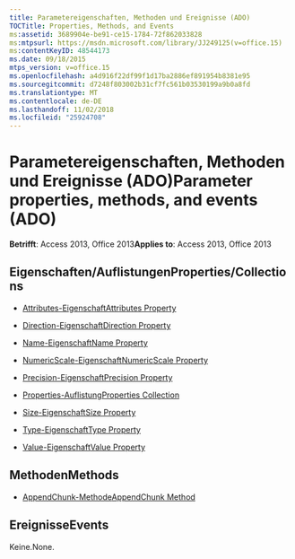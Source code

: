 ```yaml
---
title: Parametereigenschaften, Methoden und Ereignisse (ADO)
TOCTitle: Properties, Methods, and Events
ms:assetid: 3689904e-be91-ce15-1784-72f862033828
ms:mtpsurl: https://msdn.microsoft.com/library/JJ249125(v=office.15)
ms:contentKeyID: 48544173
ms.date: 09/18/2015
mtps_version: v=office.15
ms.openlocfilehash: a4d916f22df99f1d17ba2886ef891954b8381e95
ms.sourcegitcommit: d7248f803002b31cf7fc561b03530199a9b0a8fd
ms.translationtype: MT
ms.contentlocale: de-DE
ms.lasthandoff: 11/02/2018
ms.locfileid: "25924708"
---
```

# <a name="parameter-properties-methods-and-events-ado"></a><span data-ttu-id="6f9ed-102">Parametereigenschaften, Methoden und Ereignisse (ADO)</span><span class="sxs-lookup"><span data-stu-id="6f9ed-102">Parameter properties, methods, and events (ADO)</span></span>


<span data-ttu-id="6f9ed-103">**Betrifft**: Access 2013, Office 2013</span><span class="sxs-lookup"><span data-stu-id="6f9ed-103">**Applies to**: Access 2013, Office 2013</span></span>

## <a name="propertiescollections"></a><span data-ttu-id="6f9ed-104">Eigenschaften/Auflistungen</span><span class="sxs-lookup"><span data-stu-id="6f9ed-104">Properties/Collections</span></span>

- [<span data-ttu-id="6f9ed-105">Attributes-Eigenschaft</span><span class="sxs-lookup"><span data-stu-id="6f9ed-105">Attributes Property</span></span>](attributes-property-ado.md)

- [<span data-ttu-id="6f9ed-106">Direction-Eigenschaft</span><span class="sxs-lookup"><span data-stu-id="6f9ed-106">Direction Property</span></span>](direction-property-ado.md)

- [<span data-ttu-id="6f9ed-107">Name-Eigenschaft</span><span class="sxs-lookup"><span data-stu-id="6f9ed-107">Name Property</span></span>](name-property-ado.md)

- [<span data-ttu-id="6f9ed-108">NumericScale-Eigenschaft</span><span class="sxs-lookup"><span data-stu-id="6f9ed-108">NumericScale Property</span></span>](numericscale-property-ado.md)

- [<span data-ttu-id="6f9ed-109">Precision-Eigenschaft</span><span class="sxs-lookup"><span data-stu-id="6f9ed-109">Precision Property</span></span>](precision-property-ado.md)

- [<span data-ttu-id="6f9ed-110">Properties-Auflistung</span><span class="sxs-lookup"><span data-stu-id="6f9ed-110">Properties Collection</span></span>](properties-collection-ado.md)

- [<span data-ttu-id="6f9ed-111">Size-Eigenschaft</span><span class="sxs-lookup"><span data-stu-id="6f9ed-111">Size Property</span></span>](size-property-ado.md)

- [<span data-ttu-id="6f9ed-112">Type-Eigenschaft</span><span class="sxs-lookup"><span data-stu-id="6f9ed-112">Type Property</span></span>](type-property-ado.md)

- [<span data-ttu-id="6f9ed-113">Value-Eigenschaft</span><span class="sxs-lookup"><span data-stu-id="6f9ed-113">Value Property</span></span>](value-property-ado.md)

## <a name="methods"></a><span data-ttu-id="6f9ed-114">Methoden</span><span class="sxs-lookup"><span data-stu-id="6f9ed-114">Methods</span></span>

- [<span data-ttu-id="6f9ed-115">AppendChunk-Methode</span><span class="sxs-lookup"><span data-stu-id="6f9ed-115">AppendChunk Method</span></span>](appendchunk-method-ado.md)

## <a name="events"></a><span data-ttu-id="6f9ed-116">Ereignisse</span><span class="sxs-lookup"><span data-stu-id="6f9ed-116">Events</span></span>

<span data-ttu-id="6f9ed-117">Keine.</span><span class="sxs-lookup"><span data-stu-id="6f9ed-117">None.</span></span>

